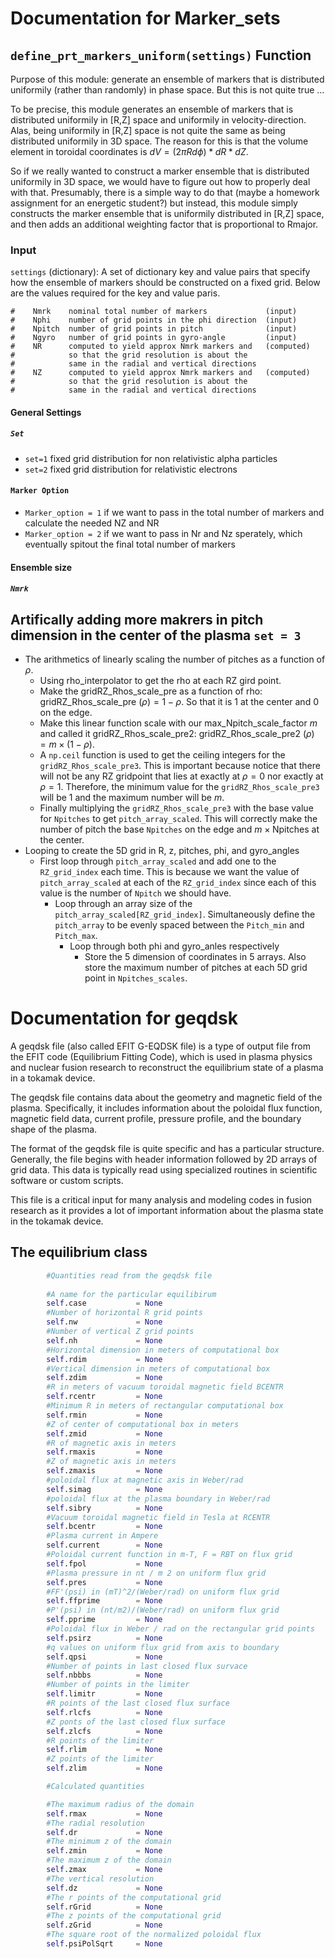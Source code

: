 # Documentation for Marker_sets

## `define_prt_markers_uniform(settings)` Function
Purpose of this module:  generate an ensemble of markers that is distributed uniformily (rather than randomly) in phase space. But this is not quite true ...

To be precise, this module generates an ensemble of markers that is distributed uniformily in [R,Z] space and uniformily in velocity-direction. Alas, being uniformily in [R,Z] space is not quite the same as being distributed uniformily in 3D space.  The reason for this is that the volume element in toroidal coordinates is $dV = (2 \pi R d\phi) * dR * dZ$.

So if we really wanted to construct a marker ensemble that is distributed uniformily in 3D space, we would have to figure out how to properly deal with that.  Presumably, there is a simple way to do that (maybe a homework assignment for an energetic student?) but instead, this module simply constructs the marker ensemble that is uniformily distributed in [R,Z] space, and then adds an additional weighting factor that is proportional to Rmajor.
### Input
`settings` (dictionary): A set of dictionary key and value pairs that specify how the ensemble of markers should be constructed on a fixed grid. Below are the values required for the key and value paris.    

    #    Nmrk    nominal total number of markers             (input)
    #    Nphi    number of grid points in the phi direction  (input)
    #    Npitch  number of grid points in pitch              (input)
    #    Ngyro   number of grid points in gyro-angle         (input)
    #    NR      computed to yield approx Nmrk markers and   (computed)
    #            so that the grid resolution is about the
    #            same in the radial and vertical directions
    #    NZ      computed to yield approx Nmrk markers and   (computed)
    #            so that the grid resolution is about the
    #            same in the radial and vertical directions
#### General Settings
##### `Set`
- `set=1`   fixed grid distribution for non relativistic alpha particles
- `set=2`   fixed grid distribution for relativistic electrons

#### `Marker Option`
- `Marker_option = 1` if we want to pass in the total number of markers and calculate the needed NZ and NR
- `Marker_option = 2` if we want to pass in Nr and Nz sperately, which eventually spitout the final total number of markers
#### Ensemble size
##### `Nmrk`

## Artifically adding more makrers in pitch dimension in the center of the plasma `set = 3`

- The arithmetics of linearly scaling the number of pitches as a function of $\rho$. 
  - Using rho_interpolator to get the rho at each RZ gird point. 
  - Make the gridRZ_Rhos_scale_pre as a function of rho: gridRZ_Rhos_scale_pre $(\rho) = 1 - \rho$. So that it is 1 at the center and 0 on the edge. 
  - Make this linear function scale with our max_Npitch_scale_factor $m$ and called it gridRZ_Rhos_scale_pre2: gridRZ_Rhos_scale_pre2 $(\rho) = m \times (1 - \rho)$. 
  - A `np.ceil` function is used to get the ceiling integers for the `gridRZ_Rhos_scale_pre3`. This is important because notice that there will not be any RZ gridpoint that lies at exactly at $\rho = 0$ nor exactly at $\rho = 1$. Therefore, the minimum value for the `gridRZ_Rhos_scale_pre3` will be 1 and the maximum number will be $m$. 
  - Finally multiplying the `gridRZ_Rhos_scale_pre3` with the base value for `Npitches` to get `pitch_array_scaled`. This will correctly make the number of pitch the base `Npitches` on the edge and $m \times \text{Npitches}$ at the center. 
- Looping to create the 5D grid in R, z, pitches, phi, and gyro_angles
  - First loop through `pitch_array_scaled` and add one to the `RZ_grid_index` each time. This is because we want the value of `pitch_array_scaled` at each of the `RZ_grid_index` since each of this value is the number of `Npitch` we should have. 
    - Loop through an array size of the `pitch_array_scaled[RZ_grid_index]`. Simultaneously define the `pitch_array` to be evenly spaced between the `Pitch_min` and `Pitch_max`. 
      - Loop through both phi and gyro_anles respectively
        - Store the 5 dimension of coordinates in 5 arrays. Also store the maximum number of pitches at each 5D grid point in `Npitches_scales`. 


# Documentation for geqdsk

A geqdsk file (also called EFIT G-EQDSK file) is a type of output file from the EFIT code (Equilibrium Fitting Code), which is used in plasma physics and nuclear fusion research to reconstruct the equilibrium state of a plasma in a tokamak device.

The geqdsk file contains data about the geometry and magnetic field of the plasma. Specifically, it includes information about the poloidal flux function, magnetic field data, current profile, pressure profile, and the boundary shape of the plasma.

The format of the geqdsk file is quite specific and has a particular structure. Generally, the file begins with header information followed by 2D arrays of grid data. This data is typically read using specialized routines in scientific software or custom scripts.

This file is a critical input for many analysis and modeling codes in fusion research as it provides a lot of important information about the plasma state in the tokamak device.


## The equilibrium class
``` python
        #Quantities read from the geqdsk file
        
        #A name for the particular equilibirum
        self.case           = None
        #Number of horizontal R grid points
        self.nw             = None
        #Number of vertical Z grid points
        self.nh             = None
        #Horizontal dimension in meters of computational box
        self.rdim           = None
        #Vertical dimension in meters of computational box
        self.zdim           = None
        #R in meters of vacuum toroidal magnetic field BCENTR
        self.rcentr         = None
        #Minimum R in meters of rectangular computational box
        self.rmin           = None
        #Z of center of computational box in meters
        self.zmid           = None
        #R of magnetic axis in meters
        self.rmaxis         = None
        #Z of magnetic axis in meters
        self.zmaxis         = None
        #poloidal flux at magnetic axis in Weber/rad
        self.simag          = None
        #poloidal flux at the plasma boundary in Weber/rad
        self.sibry          = None
        #Vacuum toroidal magnetic field in Tesla at RCENTR
        self.bcentr         = None
        #Plasma current in Ampere
        self.current        = None
        #Poloidal current function in m-T, F = RBT on flux grid
        self.fpol           = None
        #Plasma pressure in nt / m 2 on uniform flux grid
        self.pres           = None
        #FF'(psi) in (mT)^2/(Weber/rad) on uniform flux grid
        self.ffprime        = None
        #P'(psi) in (nt/m2)/(Weber/rad) on uniform flux grid
        self.pprime         = None
        #Poloidal flux in Weber / rad on the rectangular grid points
        self.psirz          = None
        #q values on uniform flux grid from axis to boundary
        self.qpsi           = None
        #Number of points in last closed flux survace
        self.nbbbs          = None
        #Number of points in the limiter
        self.limitr         = None
        #R points of the last closed flux surface
        self.rlcfs          = None
        #Z ponts of the last closed flux surface
        self.zlcfs          = None
        #R points of the limiter
        self.rlim           = None
        #Z points of the limiter
        self.zlim           = None

        #Calculated quantities

        #The maximum radius of the domain
        self.rmax           = None
        #The radial resolution
        self.dr             = None
        #The minimum z of the domain
        self.zmin           = None
        #The maximum z of the domain
        self.zmax           = None
        #The vertical resolution
        self.dz             = None
        #The r points of the computational grid
        self.rGrid          = None
        #The z points of the computational grid
        self.zGrid          = None
        #The square root of the normalized poloidal flux
        self.psiPolSqrt     = None
```